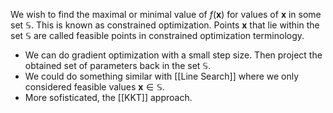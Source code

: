 We wish to find the maximal or minimal value of $f(\boldsymbol{x})$ for values of $\boldsymbol{x}$ in some set $\mathbb{S}$. This is known as constrained optimization. Points $\boldsymbol{x}$ that lie within the set $\mathbb{S}$ are called feasible points in constrained optimization terminology.

- We can do gradient optimization with a small step size. Then project the obtained set of parameters back in the set $\mathbb{S}$.  
- We could do something similar with [[Line Search]] where we only considered feasible values $\boldsymbol{x} \in \mathbb{S}$. 
- More sofisticated, the [[KKT]] approach.